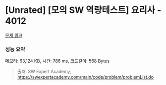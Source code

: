 # [Unrated] [모의 SW 역량테스트] 요리사 - 4012 

[문제 링크](https://swexpertacademy.com/main/code/problem/problemDetail.do?contestProbId=AWIeUtVakTMDFAVH) 

### 성능 요약

메모리: 63,124 KB, 시간: 786 ms, 코드길이: 568 Bytes



> 출처: SW Expert Academy, https://swexpertacademy.com/main/code/problem/problemList.do